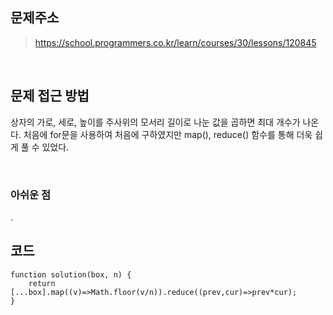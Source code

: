 ## 문제주소
>https://school.programmers.co.kr/learn/courses/30/lessons/120845

</br>

## 문제 접근 방법
상자의 가로, 세로, 높이를 주사위의 모서리 길이로 나눈 값을 곱하면 최대 개수가 나온다. 처음에 for문을 사용하여 처음에 구하였지만 map(), reduce() 함수를 통해 더욱 쉽게 풀 수 있었다.

</br>

### 아쉬운 점
.
</br>

## 코드
```
function solution(box, n) {
    return [...box].map((v)=>Math.floor(v/n)).reduce((prev,cur)=>prev*cur);
}
```
